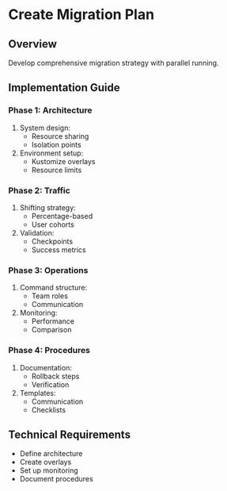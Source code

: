 # Create Migration Plan

## Overview
Develop comprehensive migration strategy with parallel running.

## Implementation Guide

### Phase 1: Architecture
1. System design:
   - Resource sharing
   - Isolation points
2. Environment setup:
   - Kustomize overlays
   - Resource limits

### Phase 2: Traffic
1. Shifting strategy:
   - Percentage-based
   - User cohorts
2. Validation:
   - Checkpoints
   - Success metrics

### Phase 3: Operations
1. Command structure:
   - Team roles
   - Communication
2. Monitoring:
   - Performance
   - Comparison

### Phase 4: Procedures
1. Documentation:
   - Rollback steps
   - Verification
2. Templates:
   - Communication
   - Checklists

## Technical Requirements
- Define architecture
- Create overlays
- Set up monitoring
- Document procedures